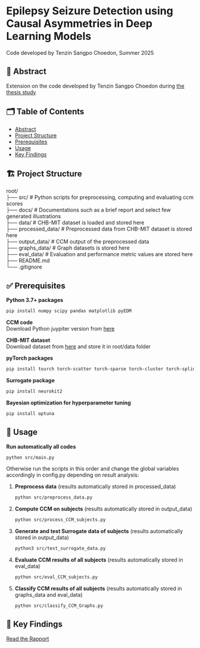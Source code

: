 # Epilepsy Seizure Detection using Causal Asymmetries in Deep Learning Models
Code developed by Tenzin Sangpo Choedon, Summer 2025

## 📄 Abstract
Extension on the code developed by Tenzin Sangpo Choedon during [the thesis study](https://github.com/sappoPrivy/Causal_asymmetries_in_epilepsy_using_CCM)

## 🗂️ Table of Contents

- [Abstract](#-abstract)
- [Project Structure](#-project-structure)
- [Prerequisites](#-prerequisites)
- [Usage](#-usage)
- [Key Findings](#-key-findings)

## 🏗️ Project Structure

root/  
├── src/  # Python scripts for preprocessing, computing and evaluating ccm scores  
├── docs/  # Documentations such as a brief report and select few generated illustrations  
├── data/  # CHB-MIT dataset is loaded and stored here  
├── processed_data/  # Preprocessed data from CHB-MIT dataset is stored here  
├── output_data/  # CCM output of the preprocessed data  
├── graphs_data/  # Graph datasets is stored here  
├── eval_data/  # Evaluation and performance metric values are stored here  
├── README.md  
└── .gitignore  

## ✅ Prerequisites

**Python 3.7+ packages**    
```bash
pip install numpy scipy pandas matplotlib pyEDM
```
**CCM code**  
Download Python juypiter version from [here](https://phdinds-aim.github.io/time_series_handbook/06_ConvergentCrossMappingandSugiharaCausality/ccm_sugihara.html#introduction)

**CHB-MIT dataset**  
Download dataset from [here](https://physionet.org/content/chbmit/1.0.0/#files-panel) and store it in root/data folder 

**pyTorch packages**  
```bash
pip install tourch torch-scatter torch-sparse torch-cluster torch-spline-conv torch-geometric
```

**Surrogate package**  
```bash
pip install neurokit2
```

**Bayesian optimization for hyperparameter tuning**  
```bash
pip install optuna
```
  
## 🚀 Usage

**Run automatically all codes**
```bash
python src/main.py
```

Otherwise run the scripts in this order and change the global variables accordingly in config.py depending on result analysis:

1. **Preprocess data** (results automatically stored in processed_data)  
   ```bash
   python src/preprocess_data.py
   ```
2. **Compute CCM on subjects** (results automatically stored in output_data)   
   ```bash
   python src/process_CCM_subjects.py
   ```
3. **Generate and test Surrogate data of subjects** (results automatically stored in output_data)  
   ```bash
   python3 src/test_surrogate_data.py
   ```
4. **Evaluate CCM results of all subjects** (results automatically stored in eval_data)  
   ```bash
   python src/eval_CCM_subjects.py
   ```
5. **Classify CCM results of all subjects** (results automatically stored in graphs_data and eval_data)  
   ```bash
   python src/classify_CCM_Graphs.py
   ```

## 📘 Key Findings
[Read the Rapport](docs/Rapport.pdf)

<!--
<p align="center">
  <img src="docs/Overall-asymmetry-index-distribution.png" alt="Overall Asymmetry Index Distribution" width="70%"/>
</p>

<p align="center">
  <img src="docs/Overall-asymmetry-channel-freqs.png" alt="Overall Asymmetry Channel Frequencies" width="70%"/>
</p>
-->
